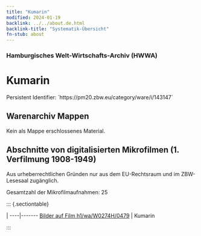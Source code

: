 ```yaml
---
title: "Kumarin"
modified: 2024-01-19
backlink: ../../about.de.html
backlink-title: "Systematik-Übersicht"
fn-stub: about
---
```


### Hamburgisches Welt-Wirtschafts-Archiv (HWWA)

# Kumarin

<div class="hint">Persistent Identifier: `https://pm20.zbw.eu/category/ware/i/143147`</div>







## Warenarchiv Mappen





Kein als Mappe erschlossenes Material.



<a id="filmsections" />

## Abschnitte von digitalisierten Mikrofilmen (1. Verfilmung 1908-1949)

<p>Aus urheberrechtlichen Gründen nur aus dem EU-Rechtsraum und im ZBW-Lesesaal zugänglich.</p>


<p>Gesamtzahl der Mikrofilmaufnahmen: 25</p>





::: {.sectiontable}

 | 
----|-------
<a class="btn" href="https://pm20.zbw.eu/film/h1/wa/W0274H/0479" rel="nofollow">Bilder auf Film h1/wa/W0274H/0479</a> | Kumarin


:::
















